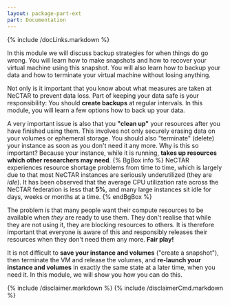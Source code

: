 ```yaml
---
layout: package-part-ext
part: Documentation
---
```

{% include /docLinks.markdown %}

In this module we will discuss backup strategies for when things do go wrong. You will learn how to make snapshots and how to recover your virtual machine using this snapshot. You will also learn how to backup your data and how to terminate your virtual machine without losing anything.

Not only is it important that you know about what measures are taken at NeCTAR to prevent data loss. Part of keeping your data safe is your responsibility: You should **create backups** at regular intervals. In this module, you will learn a few options how to back up your data.

A very important issue is also that you **"clean up"** your resources after you have finished using them. This involves not only securely erasing data on your volumes or ephemeral storage. You should also "terminate" (delete) your instance as soon as you don't need it any more. Why is this so important? Because your instance, while it is running, **takes up resources which other researchers may need**. 
{% BgBox info %}
NeCTAR experiences resource shortage problems from time to time, which is largely due to that most NeCTAR instances are seriously underutilized (they are *idle*). It has been observed that the average CPU utilization rate across the NeCTAR federation is less that **5%**, and many large instances sit idle for days, weeks or months at a time.
{% endBgBox %}

The problem is that many people want their compute resources to be available when *they* are ready to use them. They don't realise that while they are not using it, they are blocking resources to others. It is therefore important that everyone is aware of this and responsibly releases their resources when they don't need them any more. **Fair play!**

It is not difficult to **save your instance and volumes** ("create a snapshot"), then terminate the VM and release the volumes, and **re-launch your instance and volumes** in exactly the same state at a later time, when you need it. In this module, we will show you how you can do this.




{% include /disclaimer.markdown %}
{% include /disclaimerCmd.markdown %}

